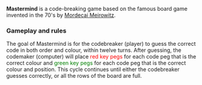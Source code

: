 **Mastermind** is a code-breaking game based on the famous board game invented in the 70's by [Mordecai Meirowitz](https://w.wiki/BqPK).

### Gameplay and rules
The goal of Mastermind is for the codebreaker (player) to guess the correct code in both order and colour, within twelve turns. After guessing, the codemaker (computer) will place <font color="red">red key pegs</font> for each code peg that is the correct colour and <font color="green">green key pegs</font> for each code peg that is the correct colour and position. This cycle continues until either the codebreaker guesses correctly, or all the rows of the board are full.
